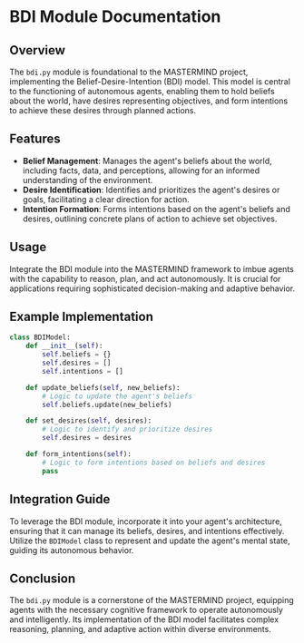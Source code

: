
# BDI Module Documentation

## Overview
The `bdi.py` module is foundational to the MASTERMIND project, implementing the Belief-Desire-Intention (BDI) model. This model is central to the functioning of autonomous agents, enabling them to hold beliefs about the world, have desires representing objectives, and form intentions to achieve these desires through planned actions.

## Features
- **Belief Management**: Manages the agent's beliefs about the world, including facts, data, and perceptions, allowing for an informed understanding of the environment.
- **Desire Identification**: Identifies and prioritizes the agent's desires or goals, facilitating a clear direction for action.
- **Intention Formation**: Forms intentions based on the agent's beliefs and desires, outlining concrete plans of action to achieve set objectives.

## Usage
Integrate the BDI module into the MASTERMIND framework to imbue agents with the capability to reason, plan, and act autonomously. It is crucial for applications requiring sophisticated decision-making and adaptive behavior.

## Example Implementation
```python
class BDIModel:
    def __init__(self):
        self.beliefs = {}
        self.desires = []
        self.intentions = []

    def update_beliefs(self, new_beliefs):
        # Logic to update the agent's beliefs
        self.beliefs.update(new_beliefs)

    def set_desires(self, desires):
        # Logic to identify and prioritize desires
        self.desires = desires

    def form_intentions(self):
        # Logic to form intentions based on beliefs and desires
        pass
```

## Integration Guide
To leverage the BDI module, incorporate it into your agent's architecture, ensuring that it can manage its beliefs, desires, and intentions effectively. Utilize the `BDIModel` class to represent and update the agent's mental state, guiding its autonomous behavior.

## Conclusion
The `bdi.py` module is a cornerstone of the MASTERMIND project, equipping agents with the necessary cognitive framework to operate autonomously and intelligently. Its implementation of the BDI model facilitates complex reasoning, planning, and adaptive action within diverse environments.
